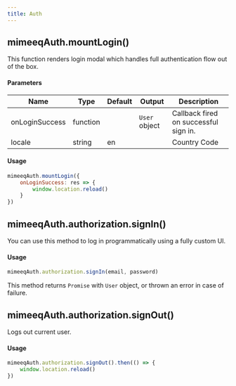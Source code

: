 ```yaml
---
title: Auth
---
```


## mimeeqAuth.mountLogin()

This function renders login modal which handles full authentication flow out of the box. 

#### Parameters

| Name           | Type              | Default | Output | Description                                                                                                     |
| -------------- | ----------------- | ------- | --- | --------------------------------------------------------------------------------------------------------------- |
| onLoginSuccess | function |         | `User` object | Callback fired on successful sign in. |
| locale         | string            | en      | | Country Code                                                                                          |

#### Usage

```js
mimeeqAuth.mountLogin({
    onLoginSuccess: res => {
        window.location.reload()
    }
})
```
## mimeeqAuth.authorization.signIn()

You can use this method to log in programmatically using a fully custom UI.

#### Usage

```js
mimeeqAuth.authorization.signIn(email, password)
```

This method returns `Promise` with `User` object, or thrown an error in case of failure.

## mimeeqAuth.authorization.signOut()

Logs out current user.

#### Usage

```js
mimeeqAuth.authorization.signOut().then(() => {
    window.location.reload()
})
```
